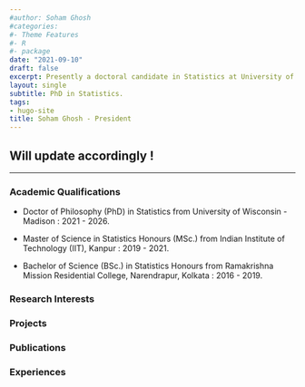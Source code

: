 ```yaml
---
#author: Soham Ghosh
#categories:
#- Theme Features
#- R
#- package
date: "2021-09-10"
draft: false
excerpt: Presently a doctoral candidate in Statistics at University of Wisconsin-Madison, having major interests in Bayesian Inference, Bayesian Non - Parametrics, Probability, etc.
layout: single
subtitle: PhD in Statistics.
tags:
- hugo-site
title: Soham Ghosh - President
---
```


## Will update accordingly !

---

### Academic Qualifications

* Doctor of Philosophy (PhD) in Statistics from University of Wisconsin - Madison : 2021 - 2026.

* Master of Science in Statistics Honours (MSc.) from Indian Institute of Technology (IIT), Kanpur : 2019 - 2021.

* Bachelor of Science (BSc.) in Statistics Honours from Ramakrishna Mission Residential College, Narendrapur, Kolkata : 2016 - 2019.

### Research Interests


### Projects


### Publications



### Experiences
